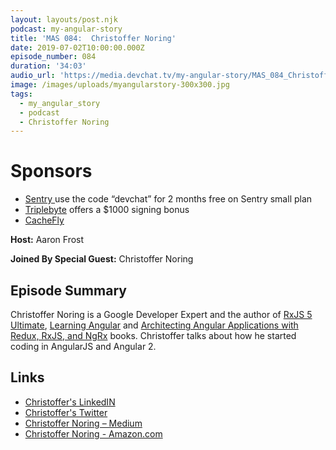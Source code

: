 ```yaml
---
layout: layouts/post.njk
podcast: my-angular-story
title: 'MAS 084:  Christoffer Noring'
date: 2019-07-02T10:00:00.000Z
episode_number: 084
duration: '34:03'
audio_url: 'https://media.devchat.tv/my-angular-story/MAS_084_Christoffer_Noring.mp3'
image: /images/uploads/myangularstory-300x300.jpg
tags:
  - my_angular_story
  - podcast
  - Christoffer Noring
---
```

# Sponsors

* [Sentry ](https://sentry.io/welcome/) use the code “devchat” for 2 months free on Sentry small plan
* [Triplebyte](https://triplebyte.com/astory) offers a $1000 signing bonus
* [CacheFly](https://www.cachefly.com)

**Host:** Aaron Frost

**Joined By Special Guest:** Christoffer Noring

## Episode Summary

Christoffer Noring is a Google Developer Expert and the author of  [RxJS 5 Ultimate](https://www.gitbook.com/book/chrisnoring/rxjs-5-ultimate/details), [Learning Angular](https://www.amazon.com/gp/product/1787124924/ref=dbs_a_def_rwt_bibl_vppi_i1) and [Architecting Angular Applications with Redux, RxJS, and NgRx](https://www.amazon.com/gp/product/B0753HNW7Z/ref=dbs_a_def_rwt_bibl_vppi_i0) books. Christoffer talks about how he started coding in AngularJS and Angular 2. 

## Links

* [Christoffer's LinkedIN](https://uk.linkedin.com/in/christoffer-noring-3257061)
* [Christoffer's Twitter](https://twitter.com/chris_noring?lang=en)
* [Christoffer Noring – Medium](https://medium.com/@noringc)
* [Christoffer Noring - Amazon.com](https://www.amazon.com/Christoffer-Noring/e/B0778XCXSL)

##
